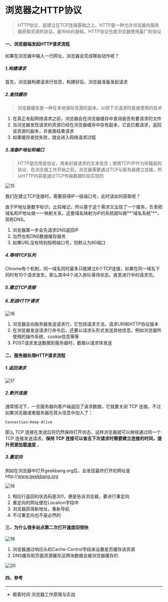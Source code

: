 # 浏览器之HTTP协议

> HTTP协议，是建立在TCP连接基础之上。HTTP是一种允许浏览器向服务器获取资源的协议，是Web的基础，HTTP协议也是浏览器使用最广的协议

#### 一、浏览器端发起HTTP请求流程

如果在浏览器中输入一行网址，浏览器会完成哪些动作呢？

##### 1.构建请求

首先，浏览器构建请求行信息，构建好后，浏览器准备发起请求

##### 2.查找缓存

> 浏览器缓存是一种在本地保存资源的副本，以供下次请求时直接使用的技术

1. 在真正发起网络请求之前，浏览器会在浏览器缓存中查询是否有要请求的文件
2. 当浏览器发现请求的资源已经在浏览器缓存中存有副本，它会拦截请求，返回该资源的副本，并直接结束请求
3. 如果缓存查找失败，就会进入网络请求过程

##### 3.准备IP地址和端口

> HTTP是应用层协议，用来封装请求的文本信息；使用TCP/IP作为传输层的协议，在浏览器工作开始之前，浏览器需要通过TCP与服务器建立连接，所以HTTP内容是通过TCP传输数据阶段实现的

![15](E:\1-github博客\blog\images\15.png)

我们在建立TCP连接时，需要获得IP一级端口号，此时该如何获取呢？

由于IP地址是数字标识，比较难记，所以基于这个需求又出现了一个服务，负责把域名和IP地址做一一映射关系，这套域名映射为IP的系统就叫做**“域名系统”**，简称DNS。

1. 浏览器第一步会先请求DNS返回IP
2. 当然也有DNS数据缓存服务
3. 如果URL没有特别指明端口号，则默认为80端口



##### 4.等待TCP队列

Chrome有个机制，同一域名同时最多只能建立6个TCP连接，如果在同一域名下同时有10个请求发生，那么其中4个进入排队等待状态，直至进行中的请求完。



##### 5.建立TCP连接

##### 6.发送HTTP请求

![16](E:\1-github博客\blog\images\16.png)

1. 浏览器会向服务器发送请求行，它包括请求方法，请求URI和HTTP协议版本
2. 在浏览器发送请求行命令后，还要以请求头形式发送其他信息，例如浏览器所使用的操作系统、cookie信息等等
3. POST请求发送数据到服务器时，数据以请求体发送

#### 二、服务器处理HTTP请求流程

##### 1.返回请求

![17](E:\1-github博客\blog\images\17.png)

##### 2.断开连接

 通常情况下，一旦服务器向客户端返回了请求数据，它就要关闭 TCP 连接。不过如果浏览器或者服务器在其头信息中加入了： 

```
Connection:Keep-Alive
```

 那么 TCP 连接在发送后将仍然保持打开状态，这样浏览器就可以继续通过同一个 TCP 连接发送请求。**保持 TCP 连接可以省去下次请求时需要建立连接的时间，提升资源加载速度** 。



##### 3.重定向

例如在浏览器中打开geekbang.org后，会发现最终打开的网址是http://www.geekbang.org

![18](E:\1-github博客\blog\images\18.png)

1. 相应行返回的状态码是301，便是告诉浏览器，要进行重定向
2. 重定向的网址便在Location字段中
3. 浏览器获得新地址，重新导航
4. 不过重定向也不是必然的



#### 三、为什么很多站点第二次打开速度回很快



![19](E:\1-github博客\blog\images\19.png)

1. 浏览器通过响应头的Cache-Control字段来设置是否缓存该资源
2. DNS缓存和页面资源缓存这两块数据会被浏览器缓存的



![20](E:\1-github博客\blog\images\20.png)



#### 四、参考

***

* 极客时间 浏览器工作原理与实战

